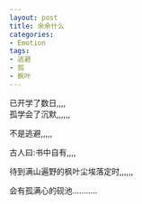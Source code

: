 ```yaml
---
layout: post
title: 余余什么
categories:
- Emotion
tags:
- 逃避
- 孤
- 枫叶
---
```


已开学了数日,,,,  
孤学会了沉默,,,,,,                   
                   
             
不是逃避,,,,,
            

         
古人曰:书中自有,,,,
                                              
待到满山遍野的枫叶尘埃落定时,,,,,,

                    
会有孤满心的砚池........... 



